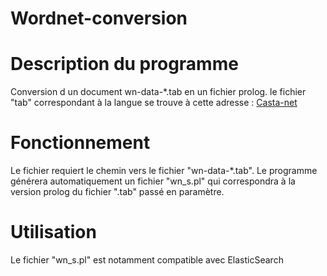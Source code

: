 Wordnet-conversion
==================

# Description du programme
Conversion d un document wn-data-*.tab en un fichier prolog. le fichier "tab" correspondant à la 
langue se trouve à cette adresse : [Casta-net](http://www.casta-net.jp/~kuribayashi/multi/)

# Fonctionnement
Le fichier requiert le chemin vers le fichier "wn-data-*.tab". Le programme générera automatiquement un 
fichier "wn_s.pl" qui correspondra à la version prolog du fichier ".tab" passé en paramètre.

# Utilisation
Le fichier "wn_s.pl" est notamment compatible avec ElasticSearch

